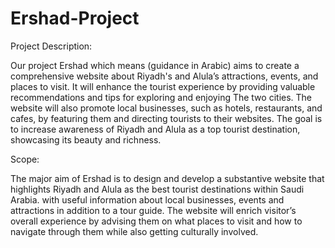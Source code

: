 # Ershad-Project
Project Description:

Our project Ershad which means (guidance in Arabic) aims to create a comprehensive website about Riyadh's and Alula’s attractions, events, and places to visit. It will enhance the tourist experience by providing valuable recommendations and tips for exploring and enjoying The two cities. The website will also promote local businesses, such as hotels, restaurants, and cafes, by featuring them and directing tourists to their websites. The goal is to increase awareness of Riyadh and Alula as a top tourist destination, showcasing its beauty and richness.

Scope: 

The major aim of Ershad is to design and develop a substantive website that highlights Riyadh and Alula as the best tourist destinations within Saudi Arabia. with useful information about local businesses, events and attractions in addition to a tour guide. The website will enrich visitor’s overall experience by advising them on what places to visit and how to navigate through them while also getting culturally involved.
